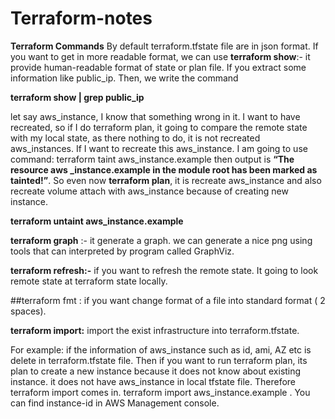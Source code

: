 # Terraform-notes
**Terraform Commands**
By default terraform.tfstate file are in json format. If you want to get in more readable  format, we can use 
**terraform show**:- it provide human-readable format of state or plan file. If you extract some information like public_ip. Then, we write the command 

**terraform show | grep public_ip**

let say aws_instance, I know that something wrong in it. I want to have recreated, so if I do terraform plan, it going to compare the remote state with my local state, as there nothing to do, it is not recreated aws_instances. If I want to recreate this aws_instance. I am going to
use command: terraform taint aws_instance.example then output is **“The resource aws
_instance.example in the module root has been marked as tainted!”**. So even now **terraform plan**, it is recreate aws_instance and also recreate volume attach with aws_instance because of creating new instance.

**terraform untaint aws_instance.example**

**terraform graph** :- it generate a graph.	
we can generate a nice png using tools that can interpreted by program called GraphViz.

**terraform refresh:-** if you want to refresh the remote state. It going to look remote state at terraform state locally.

##terraform fmt <filename>: if you want change format of a file into standard format ( 2 spaces).

**terraform import:** import the exist infrastructure into terraform.tfstate.

For example: if the information of aws_instance such as id, ami, AZ etc is delete in  terraform.tfstate file. Then if you want to run  terraform plan, its plan to create a new instance because it does not know about existing instance. it does not have aws_instance in local tfstate file. Therefore terraform import comes in.
terraform import aws_instance.example <instance-id> . You can find instance-id in AWS Management console.
